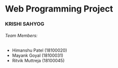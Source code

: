 # Web Programming Project
### KRISHI SAHYOG

###### Team Members:
* Himanshu Patel (18100020)
* Mayank Goyal (18100031)
* Ritvik Muttreja  (18100045)
